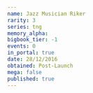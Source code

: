 ```yaml
---
name: Jazz Musician Riker
rarity: 3
series: tng
memory_alpha:
bigbook_tier: -1
events: 0
in_portal: true
date: 28/12/2016
obtained: Post-Launch
mega: false
published: true
---
```



